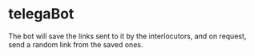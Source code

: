 # telegaBot




The bot will save the links sent to it by the interlocutors, and on request, send a random link from the saved ones.
